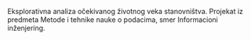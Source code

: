 Eksplorativna analiza očekivanog životnog veka stanovništva. Projekat iz predmeta Metode i tehnike nauke o podacima, smer Informacioni inženjering.
